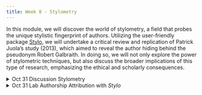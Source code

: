 ```yaml
---
title: Week 8 - Stylometry
---
```


In this module, we will discover the world of stylometry, a field that probes the unique stylistic fingerprint of authors. Utilizing the user-friendly package [Stylo](https://journal.r-project.org/archive/2016/RJ-2016-007/index.html), we will undertake a critical review and replication of Patrick Juola’s study (2013), which aimed to reveal the author hiding behind the pseudonym Robert Galbraith. In doing so, we will not only explore the power of stylometric techniques, but also discuss the broader implications of this type of research, emphasizing the ethical and scholarly consequences.


<details>
  <summary class="session-summary">
    <span class="date-label">Oct 31</span>
    <span class="label label-blue">Discussion</span>
    <span class="session-title">Stylometry</span>
  </summary>
  <div markdown="1">
- [Slides](https://docs.google.com/presentation/d/1s2DbSsg7_VqEChJnGQC_rIU-AxOnsSvzo59ven2qfvY/edit?usp=sharing)
- Pre-Class Reflection
  - [Whissell, Cynthia. “Traditional and Emotional Stylometric Analysis of the Songs of Beatles Paul McCartney and John Lennon.”](https://app.perusall.com/courses/introdh24/whissell-1996-traditional-and-emotional-stylometric-analysis-of) _Computers and the Humanities_, vol. 30, no. 3, 1996, pp. 257–65.
  - [Holmes, David I., and Judit Kardos. “Who Was the Author? An Introduction to Stylometry.”](https://app.perusall.com/courses/introdh24/holmes_kardos_2003_who-was-the-author) _Chance_, vol. 16, no. 2, 2003, pp. 5–8.
  - **Post your reflection in the** <a href="https://introtodh--spring2024.slack.com/archives/C06F1KS1ULT" style="color: #ee6374;">**#reflections** </a>**channel on Slack** <a style="color: #ee6374;">**before 9am on the day of our class.**</a>
</div>
</details>

<details>
  <summary class="session-summary">
    <span class="date-label">Oct 31</span>
    <span class="label label-red">Lab</span>
    <span class="session-title">Authorship Attribution with <i>Stylo</i></span>
  </summary>
  <div markdown="1">
- [Slides](https://docs.google.com/presentation/d/1AgWj29iM5iurIJOSUUWywBRdO9DX7vINC79J_cXQVco/edit?usp=sharing)
- Pre-Class Reflection
  - [Binongo, José Nilo G. “Who Wrote the 15th Book of Oz? An Application of Multivariate Analysis to Authorship Attribution.”](https://app.perusall.com/courses/introdh24/binongo_2003_who-wrote-the-15th-book-of-oz) _Chance_, vol. 16, no. 2, Mar. 2003, pp. 9–17.

    {: .notice-disclaimer }
    > **Disclaimer**
    >
    > The readings listed below are part of this week's lab effort to replicate [Patrick Juola's analysis on the authorship of J.K. Rowling](https://languagelog.ldc.upenn.edu/nll/?p=5315). It is however crucial to recognize that J.K. Rowling has become a figure of controversy owing to her remarks concerning the transgender community. The decision to include her work in our study does not equate to an endorsement of her opinions or a promotion of her work. Our goal is to undertake a computational examination of Rowling's writings, analyzing the stylistic distinctions between works published under her own name and those released under a pseudonym. The readings listed below are part of a broader discussion on the importance and challenges of addressing controversial creators and topics in Digital Humanities. I am curious about your insights. Can we separate our study of J.K. Rowling's authorship from her personal opinions, allowing the field of Digital Humanities to persist in its computational analysis of her work (and for me to continue incorporating this case in stylometry classes), or should we consider refraining from including her in our research altogether? 

  - [Juola, Patrick. “Rowling and ‘Galbraith’: An Authorial Analysis.”](https://languagelog.ldc.upenn.edu/nll/?p=5315) _Language Log_, 2013.
  - [McNamara, Mary. “Commentary: Here’s an Idea: Maybe If We All Stop Talking about J.K. Rowling, She’ll Just Go Away.”](https://www.latimes.com/entertainment-arts/story/2023-02-21/jk-rowling-witch-trials-podcast-transphobia-commentary) _Los Angeles Times_, 21 Feb. 2023.
  - [Dederer, Claire. “Chapter 3. The Fan.” _Monsters. A Fan’s Dilemma_](https://app.perusall.com/courses/introdh24/dederer_2023_chapter-3), Alfred A. Knopf, 2023. 
  
    <small>&rarr; Perusall annotations not required for the readings on Rowling.</small>
  
  - **Post your reflection in the** <a href="https://introtodh--spring2024.slack.com/archives/C06F1KS1ULT" style="color: #ee6374;">**#reflections** </a>**channel on Slack** <a style="color: #ee6374;">**before 9am on the day of our class.**</a>

</div>
</details>